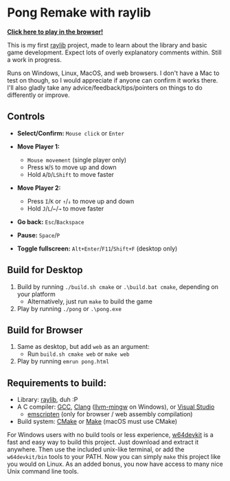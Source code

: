 # Pong Remake with raylib

[**Click here to play in the browser!**](https://auwsmit.github.io/raylib-pong-remake/)

This is my first [raylib](https://www.raylib.com/) project, made to learn about
the library and basic game development. Expect lots of overly explanatory
comments within. Still a work in progress.

Runs on Windows, Linux, MacOS, and web browsers. I don't have a Mac to test on
though, so I would appreciate if anyone can confirm it works there. I'll also
gladly take any advice/feedback/tips/pointers on things to do differently or
improve.

## Controls

- **Select/Confirm:** `Mouse click` or `Enter`

- **Move Player 1:**
    - `Mouse movement` (single player only)
    - Press `W`/`S` to move up and down
    - Hold `A`/`D`/`LShift` to move faster

- **Move Player 2:**
    - Press `I`/`K` or `↑`/`↓` to move up and down
    - Hold `J`/`L`/`←`/`→` to move faster

- **Go back:** `Esc`/`Backspace`

- **Pause:** `Space`/`P`

- **Toggle fullscreen:** `Alt+Enter`/`F11`/`Shift+F` (desktop only)

## Build for Desktop
1. Build by running `./build.sh cmake` or `.\build.bat cmake`, depending on your platform
    - Alternatively, just run `make` to build the game
2. Play by running `./pong` or `.\pong.exe`

## Build for Browser
1. Same as desktop, but add `web` as an argument:
    - Run `build.sh cmake web` or `make web`
2. Play by running `emrun pong.html`

## Requirements to build:

- Library: [raylib](https://www.raylib.com/), duh :P
- A C compiler: [GCC](https://gcc.gnu.org/), [Clang](https://clang.llvm.org/) ([llvm-mingw](https://github.com/mstorsjo/llvm-mingw)
on Windows), or [Visual Studio](https://visualstudio.microsoft.com/)
    - [emscripten](https://emscripten.org/) (only for browser / web assembly compilation)
- Build system: [CMake](https://cmake.org/) or [Make](https://en.wikipedia.org/wiki/Make_(software)) (macOS must use CMake)

For Windows users with no build tools or less experience, [w64devkit](https://github.com/skeeto/w64devkit) is a fast and easy way to build this project. Just download and extract it anywhere. Then use the included unix-like terminal, or add the `w64devkit/bin` tools to your PATH. Now you can simply `make` this project like you would on Linux. As an added bonus, you now have access to many nice Unix command line tools.

